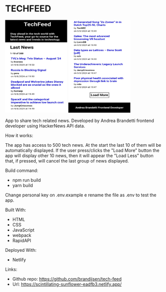 # TECHFEED

<img src="./src/assets/images/readme-photo1.jpg" alt="tech feed image 1" width="200" height="300"/>
<img src="./src/assets/images/readme-photo2.jpg" alt="tech feed image 2" width="200" height="300"/>

App to share tech related news. Developed by Andrea Brandetti frontend developer using HackerNews API data.

How it works:

The app has access to 500 tech news. At the start the last 10 of them will be automatically displayed. If the user press/clicks the "Load More" button the app will display other 10 news, then it will appear the "Load Less" button that, if pressed, will cancel the last group of news displayed.

Build command:

- npm run build
- yarn build

Change personal key on .env.example e rename the file as .env to test the app.

Built With:

- HTML
- CSS
- JavaScript
- webpack
- RapidAPI

Deployed With:

- Netlify

Links:

- Github repo: https://github.com/brandijsen/tech-feed
- Url: https://scintillating-sunflower-eadfb3.netlify.app/
